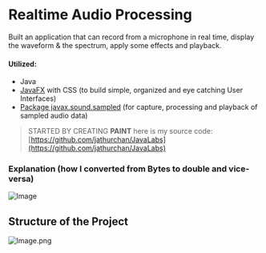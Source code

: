 # Realtime Audio Processing

Built an application that can record from a microphone in real time, display the waveform & the spectrum, apply some effects and playback.

#### Utilized:

- Java
- [JavaFX](https://openjfx.io) with CSS (to build simple, organized and eye catching User Interfaces)
- [Package javax.sound.sampled](https://docs.oracle.com/javase/8/docs/api/javax/sound/sampled/package-summary.html) (for capture, processing and playback of sampled audio data)

> STARTED BY CREATING **PAINT** here is my source code: [https://github.com/jathurchan/JavaLabs](https://github.com/jathurchan/JavaLabs)

### Explanation (how I converted from Bytes to double and vice-versa)

![Image](https://res.craft.do/user/full/220382df-dd92-deed-f543-c34c29908bbc/doc/67CA2D04-3732-4BB0-B3D9-EDB6B08B6FE4/DB70330F-2DC5-4025-AE24-F012F97C7226_2/Image)

## Structure of the Project

![Image.png](https://res.craft.do/user/full/220382df-dd92-deed-f543-c34c29908bbc/doc/67CA2D04-3732-4BB0-B3D9-EDB6B08B6FE4/8B4ADABF-611D-4331-827A-FDEBF02E7842_2/Image.png)
